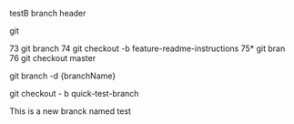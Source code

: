 testB branch header



git 

   73  git branch
   74  git checkout -b feature-readme-instructions
   75* git bran
   76  git checkout master

<!-- to delete the branch -->
   git branch -d {branchName} 

<!-- to create a branch -->
   git checkout - b  quick-test-branch

This is a new branck named test